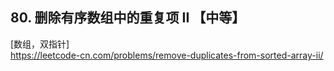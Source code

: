 ## 80. 删除有序数组中的重复项 II 【中等】      
[数组，双指针]     
https://leetcode-cn.com/problems/remove-duplicates-from-sorted-array-ii/      


